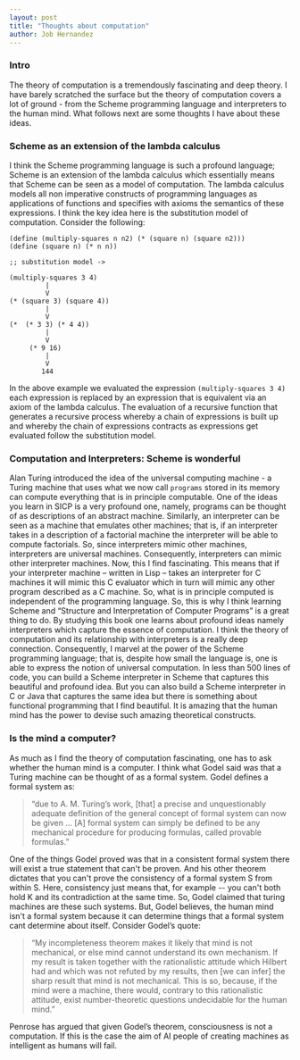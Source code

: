 ```yaml
---
layout: post
title: "Thoughts about computation"
author: Job Hernandez
---
```


### Intro
The theory of computation is a tremendously fascinating and deep theory. I have barely scratched  the surface but the theory of computation covers a lot of ground - from the Scheme programming language and interpreters to the human mind. What follows next are some thoughts I have about these ideas.

### Scheme as an extension of the lambda calculus

I think the Scheme programming language is such a profound language; Scheme is an extension of the lambda calculus which essentially means that Scheme can be seen as a model of computation. The lambda calculus models all non imperative constructs of programming languages as applications of functions and specifies with axioms the semantics of these expressions. I think the key idea here is the substitution model of computation. Consider the following:

```
(define (multiply-squares n n2) (* (square n) (square n2)))
(define (square n) (* n n))

;; substitution model ->

(multiply-squares 3 4)
         |
         V
(* (square 3) (square 4))
         |
         V
(*  (* 3 3) (* 4 4))
         |
         V
     (* 9 16)
         |
         V
        144
```

In the above example we evaluated the expression `(multiply-squares 3 4)` each expression is replaced by an expression that is equivalent via an axiom of the lambda calculus. The evaluation of a recursive function that generates a recursive process whereby a chain of expressions is built up and whereby the chain of expressions contracts as expressions get evaluated follow the substitution model.


### Computation and Interpreters: Scheme is wonderful
Alan Turing introduced the idea of the universal computing machine - a Turing machine that uses what we now call `programs` stored in its memory can compute everything that is in principle computable. One of the ideas you learn in SICP is a very profound one, namely, programs can be thought of as descriptions of an abstract machine. Similarly, an interpreter can be seen as a machine that emulates other machines; that is, if an interpreter takes in a description of a factorial machine the interpreter will be able to compute factorials. So, since interpreters mimic other machines, interpreters are universal machines. Consequently, interpreters can mimic other interpreter machines. Now, this I find fascinating. This means that if your interpreter machine – written in Lisp – takes an interpreter for C machines it will mimic this C evaluator which in turn will mimic any other program described as a C machine. So, what is in principle computed is independent of the programming language.
So, this is why I think learning Scheme and “Structure and Interpretation of Computer Programs” is a great thing to do. By studying this book one learns about profound ideas namely interpreters which capture the essence of computation. I think the theory of computation and its relationship with interpreters is a really deep connection. Consequently, I marvel at the power of the Scheme programming language; that is, despite how small the language is, one is able to express the notion of universal computation. In less than 500 lines of code, you can build a Scheme interpreter in Scheme that captures this beautiful and profound idea. But you can also build a Scheme interpreter in C or Java that captures the same idea but there is something about functional programming that I find beautiful. It is amazing that the human mind has the power to devise such amazing theoretical constructs.

### Is the mind a computer?
As much as I find the theory of computation fascinating, one has to ask whether the human mind is a computer. I think what Godel said was that a Turing machine can be thought of as a formal system. Godel defines a formal system as:
>“due to A. M. Turing’s work, [that] a precise and unquestionably adequate definition of the general concept of formal system can now be given ... [A] formal system can simply be defined to be any mechanical procedure for producing formulas, called provable formulas.”  

One of the things Godel proved was that in a consistent formal system there will exist a true statement that can't be proven. And his other theorem dictates that you can't prove the consistency of a formal system S from within S. Here, consistency just means that, for example  --  you can't both hold K and its contradiction at the same time. So, Godel claimed that turing machines are these such systems. But, Godel believes, the human mind isn't a formal system because it can determine things that a formal system cant determine about itself. Consider Godel’s quote:
>“My incompleteness theorem makes it likely that mind is not mechanical, or else mind cannot understand its own mechanism. If my result is taken together with the rationalistic attitude which Hilbert had and which was not refuted by my results, then [we can infer] the sharp result that mind is not mechanical. This is so, because, if the mind were a machine, there would, contrary to this rationalistic attitude, exist number-theoretic questions undecidable for the human mind.”

Penrose has argued that given Godel’s theorem, consciousness is not a computation. If this is the case the aim of AI people of creating machines as intelligent as humans will fail.   	               	 



